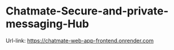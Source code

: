 #  Chatmate-Secure-and-private-messaging-Hub
Url-link: https://chatmate-web-app-frontend.onrender.com
